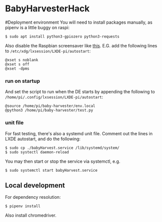 # BabyHarvesterHack

#Deployment environment
You will need to install packages manually, as pipenv is a little buggy on raspi:
```shell
$ sudo apt install python3-gpiozero python3-requests
```

Also disable the Raspbian screensaver like [this](https://www.raspberrypi.org/forums/viewtopic.php?t=57552). E.G. add the following lines to `/etc/xdg/lxsession/LXDE-pi/autostart`:
```shell
@xset s noblank 
@xset s off 
@xset -dpms
```

### run on startup
And set the script to run when the DE starts by appending the following to `/home/pi/.config/lxsession/LXDE-pi/autostart`:
```
@source /home/pi/baby-harvester/env.local
@python3 /home/pi/baby-harvester/test.py
```

### unit file
For fast testing, there's also a systemd unit file. Comment out the lines in LXDE autostart, and do the following:
```
$ sudo cp ./babyHarvest.service /lib/systemd/system/
$ sudo systectl daemon-reload
```
You may then start or stop the service via systemctl, e.g.
```
$ sudo systemctl start babyHarvest.service
```


## Local development

For dependency resolution:
```
$ pipenv install
```

Also install chromedriver.
